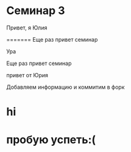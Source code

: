 # Семинар 3

Привет, я Юлия

=======
Еще раз привет семинар

Ура

Еще раз привет семинар

привет от Юрия

Добавляем информацию и коммитим в форк

# hi
# пробую успеть:(

